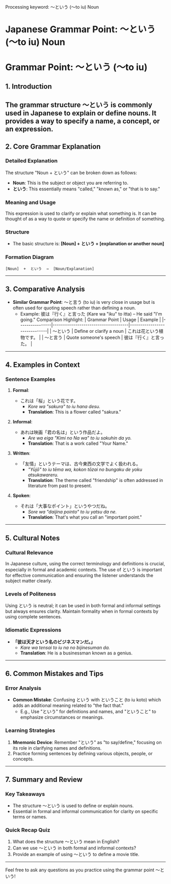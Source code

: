 Processing keyword: ～という (〜to iu) Noun
# Japanese Grammar Point: ～という (〜to iu) Noun
# Grammar Point: ～という (〜to iu)
## 1. Introduction
The grammar structure ～という is commonly used in Japanese to explain or define nouns. It provides a way to specify a name, a concept, or an expression.
---
## 2. Core Grammar Explanation
### Detailed Explanation
The structure "Noun + という" can be broken down as follows:
- **Noun**: This is the subject or object you are referring to.
- **という**: This essentially means "called," "known as," or "that is to say."
### Meaning and Usage
This expression is used to clarify or explain what something is. It can be thought of as a way to quote or specify the name or definition of something.
### Structure
- The basic structure is: **[Noun] + という + [explanation or another noun]**
### Formation Diagram
```
[Noun]  +  という  →  [Noun/Explanation]
```
---
## 3. Comparative Analysis
- **Similar Grammar Point**: 〜と言う (to iu) is very close in usage but is often used for quoting speech rather than defining a noun. 
  - Example: 彼は『行く』と言った (Kare wa "iku" to itta) – He said "I'm going."
Comparison Highlight:
| Grammar Point | Usage                               | Example                      |
|----------------|-------------------------------------|------------------------------|
| ～という       | Define or clarify a noun            | これは花という植物です。     |
| ～と言う       | Quote someone's speech               | 彼は『行く』と言った。      |
---
## 4. Examples in Context
### Sentence Examples
1. **Formal**:
   - これは「桜」という花です。
     - *Kore wa "sakura" to iu hana desu.*
     - **Translation**: This is a flower called "sakura."
     
2. **Informal**:
   - あれは映画「君の名は」という作品だよ。
     - *Are wa eiga "Kimi no Na wa" to iu sakuhin da yo.*
     - **Translation**: That is a work called "Your Name."
3. **Written**:
   - 「友情」というテーマは、古今東西の文学でよく扱われる。
     - *"Yūjō" to iu tēma wa, kokon tōzai no bungaku de yoku atsukawareru.*
     - **Translation**: The theme called "friendship" is often addressed in literature from past to present.
4. **Spoken**:
   - それは「大事なポイント」というやつだね。
     - *Sore wa "daijina pointo" to iu yatsu da ne.*
     - **Translation**: That's what you call an "important point."
---
## 5. Cultural Notes
### Cultural Relevance
In Japanese culture, using the correct terminology and definitions is crucial, especially in formal and academic contexts. The use of という is important for effective communication and ensuring the listener understands the subject matter clearly.
### Levels of Politeness
Using という is neutral; it can be used in both formal and informal settings but always ensures clarity. Maintain formality when in formal contexts by using complete sentences.
### Idiomatic Expressions
- **「彼は天才という名のビジネスマンだ。」**
  - *Kare wa tensai to iu na no bijinesuman da.*
  - **Translation**: He is a businessman known as a genius.
---
## 6. Common Mistakes and Tips
### Error Analysis
- **Common Mistake**: Confusing という with ということ (to iu koto) which adds an additional meaning related to "the fact that."
  - E.g., Use "という" for definitions and names, and "ということ" to emphasize circumstances or meanings.
### Learning Strategies
1. **Mnemonic Device**: Remember "という" as "to say/define," focusing on its role in clarifying names and definitions.
2. Practice forming sentences by defining various objects, people, or concepts.
---
## 7. Summary and Review
### Key Takeaways
- The structure ～という is used to define or explain nouns.
- Essential in formal and informal communication for clarity on specific terms or names.
### Quick Recap Quiz
1. What does the structure ～という mean in English?
2. Can we use ～という in both formal and informal contexts?
3. Provide an example of using ～という to define a movie title. 
---
Feel free to ask any questions as you practice using the grammar point 〜という!
